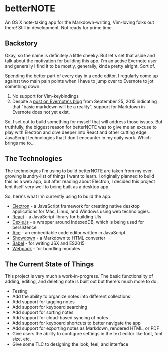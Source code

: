 # betterNOTE
An OS X note-taking app for the Markdown-writing, Vim-loving folks out there!  Still in development.  Not ready for prime time.

## Backstory
Okay, so the name is definitely a little cheeky.  But let's set that aside and talk about the motivation for building this app.  I'm an active Evernote user and generally I find it to be mostly, generally, kinda pretty alright.  Sort of.

Spending the better part of every day in a code editor, I regularly come up against two main pain points when I have to jump over to Evernote to jot something down:

1. No support for Vim-keybindings
2. Despite a [post on Evernote's blog](https://blog.evernote.com/blog/2015/09/22/the-future-of-writing-in-evernote/) from September 25, 2015 indicating that "basic markdown will be a reality", support for Markdown in Evernote does not yet exist.

So, I set out to build something for myself that will address those issues.  But truthfully, the biggest reason for betterNOTE was to give me an excuse to play with Electron and dive deeper into React and other cutting edge JavaScript technologies that I don't encounter in my daily work.  Which brings me to...

## The Technologies
The technologies I'm using to build betterNOTE are taken from my ever-growing laundry-list of things I want to learn.  I originally planned to build this as a web app, but after reading about Electron, I decided this project lent itself very well to being built as a desktop app.

So, here's what I'm currently using to build the app:

- [Electron](http://electron.atom.io/) - a JavaScript framework for creating native desktop applications for Mac, Linux, and Windows using web technologies.
- [React](https://facebook.github.io/react/) - a JavaScript library for building UIs
- [Dexie.js](http://dexie.org/) - a wrapper around IndexedDB, which is being used for persistence
- [Ace](https://ace.c9.io/#nav=about) - an embeddable code editor written in JavaScript
- [Showdown](https://github.com/showdownjs/showdown) - a Markdown to HTML converter
- [Babel](https://babeljs.io/) - for writing JSX and ES2015
- [Webpack](https://webpack.github.io/) - for bundling modules

## The Current State of Things
This project is very much a work-in-progress.  The basic functionality of adding, editing, and deleting note is built out but there's much more to do:

- Testing
- Add the ability to organize notes into different collections
- Add support for tagging notes
- Add support for keyboard searching
- Add support for sorting notes
- Add support for cloud-based syncing of notes
- Add support for keyboard shortcuts to better navigate the app
- Add support for exporting notes as Markdown, rendered HTML, or PDF
- Give users the ability to configure settings in the text editor like font, font size, etc.
- Give some TLC to designing the look, feel, and interface

